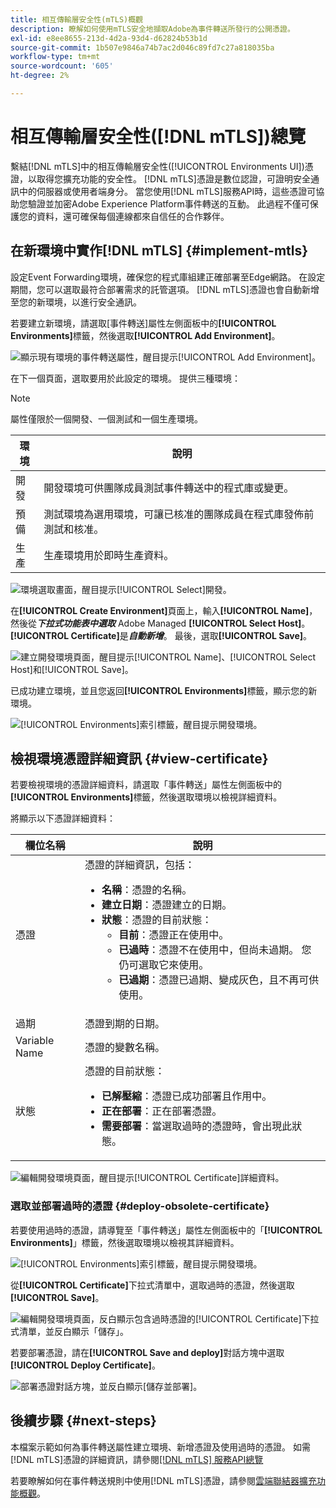 ```yaml
---
title: 相互傳輸層安全性(mTLS)概觀
description: 瞭解如何使用mTLS安全地擷取Adobe為事件轉送所發行的公開憑證。
exl-id: e8ee8655-213d-4d2a-93d4-d62824b53b1d
source-git-commit: 1b507e9846a74b7ac2d046c89fd7c27a818035ba
workflow-type: tm+mt
source-wordcount: '605'
ht-degree: 2%

---
```


# 相互傳輸層安全性([!DNL mTLS])總覽

繫結[!DNL mTLS]中的相互傳輸層安全性([!UICONTROL Environments UI])憑證，以取得您擴充功能的安全性。 [!DNL mTLS]憑證是數位認證，可證明安全通訊中的伺服器或使用者端身分。 當您使用[!DNL mTLS]服務API時，這些憑證可協助您驗證並加密Adobe Experience Platform事件轉送的互動。 此過程不僅可保護您的資料，還可確保每個連線都來自信任的合作夥伴。

## 在新環境中實作[!DNL mTLS] {#implement-mtls}

設定Event Forwarding環境，確保您的程式庫組建正確部署至Edge網路。 在設定期間，您可以選取最符合部署需求的託管選項。 [!DNL mTLS]憑證也會自動新增至您的新環境，以進行安全通訊。

若要建立新環境，請選取[事件轉送]屬性左側面板中的&#x200B;**[!UICONTROL Environments]**&#x200B;標籤，然後選取&#x200B;**[!UICONTROL Add Environment]**。

![顯示現有環境的事件轉送屬性，醒目提示[!UICONTROL Add Environment]。](../../../images/extensions/server/cloud-connector/add-environment.png)

在下一個頁面，選取要用於此設定的環境。 提供三種環境：

>[!NOTE]
>
>屬性僅限於一個開發、一個測試和一個生產環境。

| 環境 | 說明 |
| --- | --- |
| 開發 | 開發環境可供團隊成員測試事件轉送中的程式庫或變更。 |
| 預備 | 測試環境為選用環境，可讓已核准的團隊成員在程式庫發佈前測試和核准。 |
| 生產 | 生產環境用於即時生產資料。 |

![環境選取畫面，醒目提示[!UICONTROL Select]開發。](../../../images/extensions/server/cloud-connector/select-environment.png)

在&#x200B;**[!UICONTROL Create Environment]**&#x200B;頁面上，輸入&#x200B;**[!UICONTROL Name]**，然後從&#x200B;***下拉式功能表中選取*** Adobe Managed **[!UICONTROL Select Host]**。 **[!UICONTROL Certificate]**&#x200B;是&#x200B;***自動新增***。 最後，選取&#x200B;**[!UICONTROL Save]**。

![建立開發環境頁面，醒目提示[!UICONTROL Name]、[!UICONTROL Select Host]和[!UICONTROL Save]。](../../../images/extensions/server/cloud-connector/create-environment.png)

已成功建立環境，並且您返回&#x200B;**[!UICONTROL Environments]**&#x200B;標籤，顯示您的新環境。

![ [!UICONTROL Environments]索引標籤，醒目提示開發環境。](../../../images/extensions/server/cloud-connector/new-environment-created.png)

## 檢視環境憑證詳細資訊 {#view-certificate}

若要檢視環境的憑證詳細資料，請選取「事件轉送」屬性左側面板中的&#x200B;**[!UICONTROL Environments]**&#x200B;標籤，然後選取環境以檢視詳細資料。

將顯示以下憑證詳細資料：

| 欄位名稱 | 說明 |
| --- | --- |
| 憑證 | 憑證的詳細資訊，包括：<ul><li>**名稱**：憑證的名稱。</li><li>**建立日期**：憑證建立的日期。</li><li>**狀態**：憑證的目前狀態：<ul><li>**目前**：憑證正在使用中。</li><li>**已過時**：憑證不在使用中，但尚未過期。 您仍可選取它來使用。</li><li>**已過期**：憑證已過期、變成灰色，且不再可供使用。</li></ul></ul> |
| 過期 | 憑證到期的日期。 |
| Variable Name | 憑證的變數名稱。 |
| 狀態 | 憑證的目前狀態：<ul><li>**已解壓縮**：憑證已成功部署且作用中。</li><li>**正在部署**：正在部署憑證。</li><li>**需要部署**：當選取過時的憑證時，會出現此狀態。</li></ul> |

![編輯開發環境頁面，醒目提示[!UICONTROL Certificate]詳細資料。](../../../images/extensions/server/cloud-connector/certificate-details.png)

### 選取並部署過時的憑證 {#deploy-obsolete-certificate}

若要使用過時的憑證，請導覽至「事件轉送」屬性左側面板中的「**[!UICONTROL Environments]**」標籤，然後選取環境以檢視其詳細資料。

![ [!UICONTROL Environments]索引標籤，醒目提示開發環境。](../../../images/extensions/server/cloud-connector/new-environment-created.png)

從&#x200B;**[!UICONTROL Certificate]**&#x200B;下拉式清單中，選取過時的憑證，然後選取&#x200B;**[!UICONTROL Save]**。

![編輯開發環境頁面，反白顯示包含過時憑證的[!UICONTROL Certificate]下拉式清單，並反白顯示「儲存」。](../../../images/extensions/server/cloud-connector/obsolete-certificate.png)

若要部署憑證，請在&#x200B;**[!UICONTROL Save and deploy]**&#x200B;對話方塊中選取&#x200B;**[!UICONTROL Deploy Certificate]**。

![部署憑證對話方塊，並反白顯示[儲存並部署]。](../../../images/extensions/server/cloud-connector/obsolete-certificate-deploy.png)


## 後續步驟 {#next-steps}

本檔案示範如何為事件轉送屬性建立環境、新增憑證及使用過時的憑證。 如需[!DNL mTLS]憑證的詳細資訊，請參閱[[!DNL mTLS] 服務API總覽](../../../../data-governance/mtls-api/overview.md)

若要瞭解如何在事件轉送規則中使用[!DNL mTLS]憑證，請參閱[雲端聯結器擴充功能概觀](../cloud-connector/overview.md#mtls-rules)。
